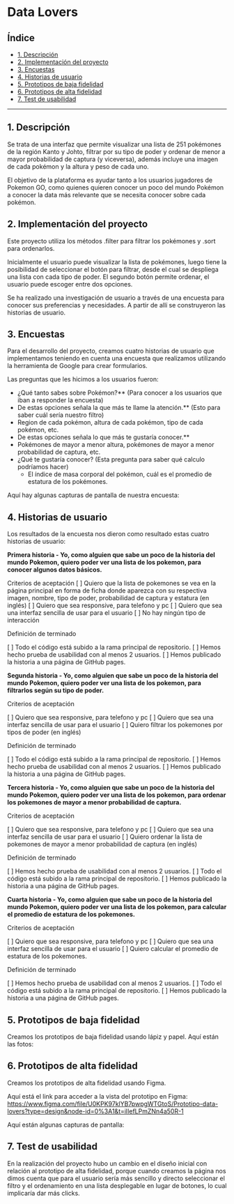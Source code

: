 # Data Lovers

## Índice

* [1. Descripción](#1-descripción)
* [2. Implementación del proyecto](#2-implementación-del-proyecto)
* [3. Encuestas](#3-encuestas)
* [4. Historias de usuario](#4-historias-de-usuario)
* [5. Prototipos de baja fidelidad](#5-prototipos-de-baja-fidelidad)
* [6. Prototipos de alta fidelidad](#6-prototipos-de-alta-fidelidad)
* [7. Test de usabilidad](#7-test-de-usabilidad)

***
## 1. Descripción

Se trata de una interfaz que permite visualizar una lista de 251 pokémones de la región Kanto y Johto, filtrar por su tipo de poder y ordenar de menor a mayor probabilidad de captura (y viceversa), además incluye una imagen de cada pokémon y la altura y peso de cada uno.

El objetivo de la plataforma es ayudar tanto a los usuarios jugadores de Pokemon GO, como quienes quieren conocer un poco del mundo Pokémon a conocer la data más relevante que se necesita conocer sobre cada pokémon.

## 2. Implementación del proyecto

Este proyecto utiliza los métodos .filter para filtrar los pokémones y .sort para ordenarlos. 

Inicialmente el usuario puede visualizar la lista de pokémones, luego tiene la posibilidad de seleccionar el botón para filtrar, desde el cual se despliega una lista con cada tipo de poder. El segundo botón permite ordenar, el usuario puede escoger entre dos opciones. 

Se ha realizado una investigación de usuario a través de una encuesta para conocer sus preferencias y necesidades. A partir de allí se construyeron las historias de usuario.

## 3. Encuestas

Para el desarrollo del proyecto, creamos cuatro historias de usuario que implementamos teniendo en cuenta una encuesta que realizamos utilizando la herramienta de Google para crear formularios. 

Las preguntas que les hicimos a los usuarios fueron: 
- ¿Qué tanto sabes sobre Pokémon?** (Para conocer a los usuarios que iban a responder la encuesta)
- De estas opciones señala la que más te llame la atención.** (Esto para saber cuál sería nuestro filtro)
 - Region de cada pokémon, altura de cada pokémon, tipo de cada pokémon, etc. 
- De estas opciones señala lo que más te gustaría conocer.**
 - Pokémones de mayor a menor altura, pokémones de mayor a menor probabilidad de captura, etc. 
- ¿Qué te gustaría conocer? (Esta pregunta para saber qué calculo podríamos hacer)
  - El índice de masa corporal del pokémon, cuál es el promedio de estatura de los pokémones.

Aquí hay algunas capturas de pantalla de nuestra encuesta: 

## 4. Historias de usuario

Los resultados de la encuesta nos dieron como resultado estas cuatro historias de usuario: 

**Primera historia - Yo, como alguien que sabe un poco de la historia del mundo Pokemon, quiero poder ver una lista de los pokemon, para conocer algunos datos básicos.**

Criterios de aceptación 
[ ] Quiero que la lista de pokemones se vea en la página principal en forma de ficha donde aparezca con su respectiva imagen, nombre, tipo de poder, probabilidad de captura y estatura (en inglés)
[ ] Quiero que sea responsive, para telefono y pc
[ ] Quiero que sea una interfaz sencilla de usar para el usuario
[ ] No hay ningún tipo de interacción

Definición de terminado 

[ ] Todo el código está subido a la rama principal de repositorio.
[ ] Hemos hecho prueba de usabilidad con al menos 2 usuarios.
[ ] Hemos publicado la historia a una página de GitHub pages.

**Segunda historia - Yo, como alguien que sabe un poco de la historia del mundo Pokemon, quiero poder ver una lista de los pokemon, para filtrarlos según su tipo de poder.**

Criterios de aceptación 

[ ] Quiero que sea responsive, para telefono y pc
[ ] Quiero que sea una interfaz sencilla de usar para el usuario
[ ] Quiero filtrar los pokemones por tipos de poder (en inglés)

Definición de terminado 

[ ] Todo el código está subido a la rama principal de repositorio.
[ ] Hemos hecho prueba de usabilidad con al menos 2 usuarios.
[ ] Hemos publicado la historia a una página de GitHub pages.

**Tercera historia - Yo, como alguien que sabe un poco de la historia del mundo Pokemon, quiero poder ver una lista de los pokemon, para ordenar los pokemones de mayor a menor probabilidad de captura.**

Criterios de aceptación

[ ] Quiero que sea responsive, para telefono y pc
[ ] Quiero que sea una interfaz sencilla de usar para el usuario
[ ] Quiero ordenar la lista de pokemones de mayor a menor probabilidad de captura (en inglés)

Definición de terminado 

[ ] Hemos hecho prueba de usabilidad con al menos 2 usuarios.
[ ] Todo el código está subido a la rama principal de repositorio.
[ ] Hemos publicado la historia a una página de GitHub pages.

**Cuarta historia - Yo, como alguien que sabe un poco de la historia del mundo Pokemon, quiero poder ver una lista de los pokemon, para calcular el promedio de estatura de los pokemones.**

Criterios de aceptación 

[ ] Quiero que sea responsive, para telefono y pc
[ ] Quiero que sea una interfaz sencilla de usar para el usuario
[ ] Quiero calcular el promedio de estatura de los pokemones.

Definición de terminado 

[ ] Hemos hecho prueba de usabilidad con al menos 2 usuarios.
[ ] Todo el código está subido a la rama principal de repositorio.
[ ] Hemos publicado la historia a una página de GitHub pages.

## 5. Prototipos de baja fidelidad

Creamos los prototipos de baja fidelidad usando lápiz y papel. Aquí están las fotos: 


## 6. Prototipos de alta fidelidad
Creamos los prototipos de alta fidelidad usando Figma. 

Aquí está el link para acceder a la vista del prototipo en Figma: 
https://www.figma.com/file/U0KPK97klYB7pwpgWTGtoS/Prototipo-data-lovers?type=design&node-id=0%3A1&t=iIlefLPmZNn4a50R-1

Aquí están algunas capturas de pantalla: 

## 7. Test de usabilidad

En la realización del proyecto hubo un cambio en el diseño inicial con relación al prototipo de alta fidelidad, porque cuando creamos la página nos dimos cuenta que para el usuario sería más sencillo y directo seleccionar el filtro y el ordenamiento en una lista desplegable en lugar de botones, lo cual implicaría dar más clicks. 